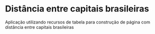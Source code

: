 # Distância entre capitais brasileiras
Aplicação utilizando recursos de tabela para construção de página com distância entre capitais brasileiras 
